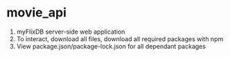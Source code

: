 # movie_api
1. myFlixDB server-side web application
2. To interact, download all files, download all required packages with npm
3. View package.json/package-lock.json for all dependant packages
